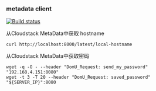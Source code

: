 
### metadata client

[![Build status](https://ci.appveyor.com/api/projects/status/60mrqfrsuepwmmf3?svg=true)](https://ci.appveyor.com/project/Jamlee/metadata)


从Cloudstack MetaData中获取 hostname

````
curl http://localhost:8000/latest/local-hostname
````


从Cloudstack MetaData中获取密码

````
wget -q -O - --header "DomU_Request: send_my_password" "192.168.4.151:8080"
wget -t 3 -T 20 --header "DomU_Request: saved_password" "${SERVER_IP}":8080
````